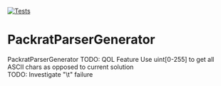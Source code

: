 [![Tests](https://github.com/TimMeiwald/PackratParserGenerator/actions/workflows/PackratParserGenerator.yml/badge.svg)](https://github.com/TimMeiwald/PackratParserGenerator/actions/workflows/PackratParserGenerator.yml)
# PackratParserGenerator
PackratParserGenerator
TODO: QOL Feature Use uint[0-255] to get all ASCII chars as opposed to current solution  
TODO: Investigate "\t" failure     



